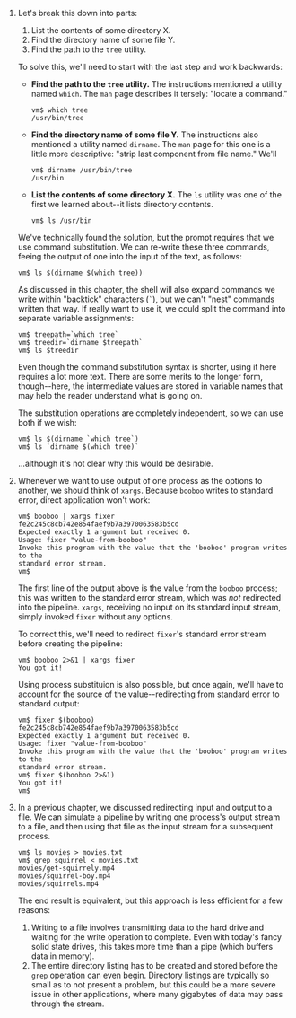 1. Let's break this down into parts:
   1. List the contents of some directory X.
   2. Find the directory name of some file Y.
   3. Find the path to the `tree` utility.

   To solve this, we'll need to start with the last step and work backwards:

   - **Find the path to the `tree` utility.** The instructions mentioned a
     utility named `which`. The `man` page describes it tersely: "locate a
     command."

         vm$ which tree
         /usr/bin/tree

   - **Find the directory name of some file Y.** The instructions also
     mentioned a utility named `dirname`. The `man` page for this one is a
     little more descriptive: "strip last component from file name." We'll

         vm$ dirname /usr/bin/tree
         /usr/bin

   - **List the contents of some directory X.** The `ls` utility was one of the
     first we learned about--it lists directory contents.

         vm$ ls /usr/bin

   We've technically found the solution, but the prompt requires that we use
   command substitution. We can re-write these three commands, feeing the
   output of one into the input of the text, as follows:

       vm$ ls $(dirname $(which tree))

   As discussed in this chapter, the shell will also expand commands we write
   within "backtick" characters (<code>\`</code>), but we can't "nest" commands
   written that way. If really want to use it, we could split the command into
   separate variable assignments:

       vm$ treepath=`which tree`
       vm$ treedir=`dirname $treepath`
       vm$ ls $treedir

   Even though the command substitution syntax is shorter, using it here
   requires a lot more text. There are some merits to the longer form,
   though--here, the intermediate values are stored in variable names that may
   help the reader understand what is going on.

   The substitution operations are completely independent, so we can use both
   if we wish:

       vm$ ls $(dirname `which tree`)
       vm$ ls `dirname $(which tree)`

   ...although it's not clear why this would be desirable.

2. Whenever we want to use output of one process as the options to another, we
   should think of `xargs`. Because `booboo` writes to standard error, direct
   application won't work:

       vm$ booboo | xargs fixer
       fe2c245c8cb742e854faef9b7a3970063583b5cd
       Expected exactly 1 argument but received 0.
       Usage: fixer "value-from-booboo"
       Invoke this program with the value that the 'booboo' program writes to the
       standard error stream.
       vm$

   The first line of the output above is the value from the `booboo` process;
   this was written to the standard error stream, which was *not* redirected
   into the pipeline. `xargs`, receiving no input on its standard input stream,
   simply invoked `fixer` without any options.

   To correct this, we'll need to redirect `fixer`'s standard error stream
   before creating the pipeline:

       vm$ booboo 2>&1 | xargs fixer
       You got it!

   Using process substituion is also possible, but once again, we'll have to
   account for the source of the value--redirecting from standard error to
   standard output:

       vm$ fixer $(booboo)
       fe2c245c8cb742e854faef9b7a3970063583b5cd
       Expected exactly 1 argument but received 0.
       Usage: fixer "value-from-booboo"
       Invoke this program with the value that the 'booboo' program writes to the
       standard error stream.
       vm$ fixer $(booboo 2>&1)
       You got it!
       vm$

3. In a previous chapter, we discussed redirecting input and output to a file.
   We can simulate a pipeline by writing one process's output stream to a file,
   and then using that file as the input stream for a subsequent process.

       vm$ ls movies > movies.txt
       vm$ grep squirrel < movies.txt
       movies/get-squirrely.mp4
       movies/squirrel-boy.mp4
       movies/squirrels.mp4

   The end result is equivalent, but this approach is less efficient for a few
   reasons:

   1. Writing to a file involves transmitting data to the hard drive and
      waiting for the write operation to complete. Even with today's fancy
      solid state drives, this takes more time than a pipe (which buffers data
      in memory).
   2. The entire directory listing has to be created and stored before the
      `grep` operation can even begin. Directory listings are typically so
      small as to not present a problem, but this could be a more severe issue
      in other applications, where many gigabytes of data may pass through the
      stream.
